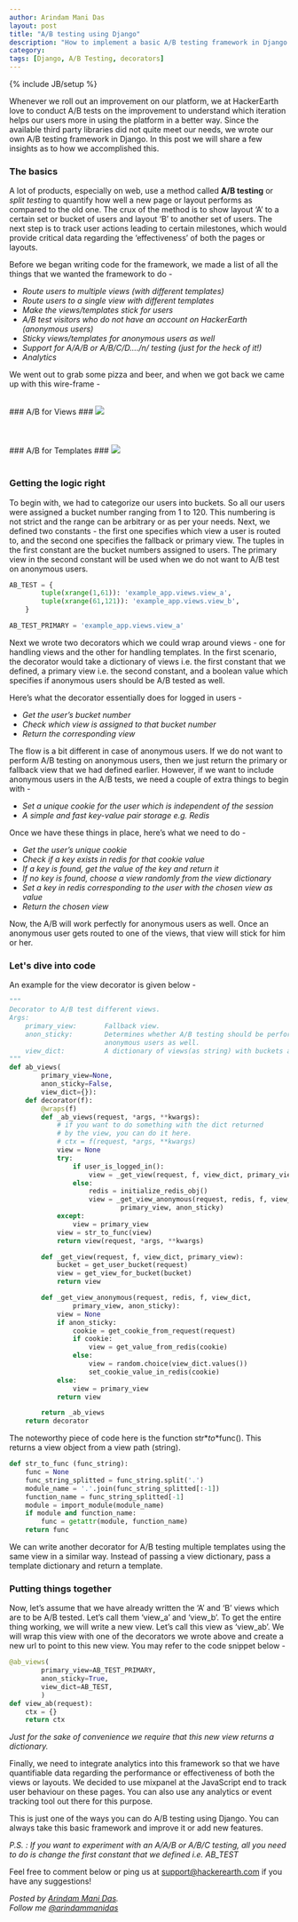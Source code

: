 ```yaml
---
author: Arindam Mani Das
layout: post
title: "A/B testing using Django"
description: "How to implement a basic A/B testing framework in Django."
category:
tags: [Django, A/B Testing, decorators]
---
```

{% include JB/setup %}

Whenever we roll out an improvement on our platform, we at HackerEarth love to conduct A/B tests on the improvement to understand which iteration helps our users more in using the platform in a better way. Since the available third party libraries did not quite meet our needs, we wrote our own A/B testing framework in Django. In this post we will share a few insights as to how we accomplished this.

### The basics ###

A lot of products, especially on web, use a method called **A/B testing** or *split testing* to quantify how well a new page or layout performs as compared to the old one. The crux of the method is to show layout ‘A’ to a certain set or bucket of users and layout ‘B’ to another set of users. The next step is to track user actions leading to certain milestones, which would provide critical data regarding the ‘effectiveness’ of both the pages or layouts.

Before we began writing code for the framework, we made a list of all the things that we wanted the framework to do -

 - *Route users to multiple views (with different templates)*
 - *Route users to a single view with different templates*
 - *Make the views/templates stick for users*
 - *A/B test visitors who do not have an account on HackerEarth (anonymous users)* 
 - *Sticky views/templates for anonymous users as well*
 - *Support for A/A/B or A/B/C/D…./n/ testing (just for the heck of it!)*
 - *Analytics*

We went out to grab some pizza and beer, and when we got back we came up with this wire-frame -
  
<br />
### A/B for Views ###
<img src="/images/A_B_Views.png"/>
<br /><br /><br /><br />
### A/B for Templates ###
<img src="/images/A_B_Templates.png"/>
<br /><br />


### Getting the logic right ###

To begin with, we had to categorize our users into buckets. So all our users were assigned a bucket number ranging from 1 to 120. This numbering is not strict and the range can be arbitrary or as per your needs. Next, we defined two constants - the first one specifies which view a user is routed to, and the second one specifies the fallback or primary view. The tuples in the first constant are the bucket numbers assigned to users. The primary view in the second constant will be used when we do not want to A/B test on anonymous users. 

```python
AB_TEST = {
        tuple(xrange(1,61)): 'example_app.views.view_a',
        tuple(xrange(61,121)): 'example_app.views.view_b',
    }

AB_TEST_PRIMARY = 'example_app.views.view_a'
```

Next we wrote two decorators which we could wrap around views - one for handling views and the other for handling templates. In the first scenario, the decorator would take a dictionary of views i.e. the first constant that we defined, a primary view i.e. the second constant, and a boolean value which specifies if anonymous users should be A/B tested as well.

Here’s what the decorator essentially does for logged in users -

 - *Get the user’s bucket number*
 - *Check which view is assigned to that bucket number*
 - *Return the corresponding view*

The flow is a bit different in case of anonymous users. If we do not want to perform A/B testing on anonymous users, then we just return the primary or fallback view that we had defined earlier. However, if we want to include anonymous users in the A/B tests, we need a couple of extra things to begin with -

 - *Set a unique cookie for the user which is independent of the session*
 - *A simple and fast key-value pair storage e.g. Redis*

Once we have these things in place, here’s what we need to do -

 - *Get the user’s unique cookie*
 - *Check if a key exists in redis for that cookie value*
 - *If a key is found, get the value of the key and return it*
 - *If no key is found, choose a view randomly from the view dictionary*
 - *Set a key in redis corresponding to the user with the chosen view as value*
 - *Return the chosen view*

Now, the A/B will work perfectly for anonymous users as well. Once an anonymous user gets routed to one of the views, that view will stick for him or her.

### Let's dive into code ###

An example for the view decorator is given below -

```python
"""
Decorator to A/B test different views.
Args:
    primary_view:       Fallback view.
    anon_sticky:        Determines whether A/B testing should be performed on   
                        anonymous users as well.
    view_dict:          A dictionary of views(as string) with buckets as keys.
"""
def ab_views(
        primary_view=None,
        anon_sticky=False,
        view_dict={}):
    def decorator(f):
        @wraps(f)
        def _ab_views(request, *args, **kwargs):
            # if you want to do something with the dict returned
            # by the view, you can do it here.
            # ctx = f(request, *args, **kwargs)
            view = None
            try:
                if user_is_logged_in():
                    view = _get_view(request, f, view_dict, primary_view)
                else:
                    redis = initialize_redis_obj()
                    view = _get_view_anonymous(request, redis, f, view_dict,
                            primary_view, anon_sticky)
            except:
                view = primary_view
            view = str_to_func(view)
            return view(request, *args, **kwargs)

        def _get_view(request, f, view_dict, primary_view):
            bucket = get_user_bucket(request)
            view = get_view_for_bucket(bucket)
            return view

        def _get_view_anonymous(request, redis, f, view_dict,
                primary_view, anon_sticky):
            view = None
            if anon_sticky:
                cookie = get_cookie_from_request(request)
                if cookie:
                    view = get_value_from_redis(cookie)
                else:
                    view = random.choice(view_dict.values())
                    set_cookie_value_in_redis(cookie)
            else:
                view = primary_view
            return view

        return _ab_views
    return decorator
```
The noteworthy piece of code here is the function str*_*to*_*func(). This returns a view object from a view path (string).

```python
def str_to_func (func_string):
    func = None
    func_string_splitted = func_string.split('.')
    module_name = '.'.join(func_string_splitted[:-1])
    function_name = func_string_splitted[-1]
    module = import_module(module_name)
    if module and function_name:
        func = getattr(module, function_name)
    return func
```

We can write another decorator for A/B testing multiple templates using the same view in a similar way. Instead of passing a view dictionary, pass a template dictionary and return a template.
    
### Putting things together ###

Now, let’s assume that we have already written the ‘A’ and ‘B’ views which are to be A/B tested. Let’s call them ‘view_a’ and ‘view_b’. To get the entire thing working, we will write a new view. Let’s call this view as ‘view_ab’. We will wrap this view with one of the decorators we wrote above and create a new url to point to this new view. You may refer to the code snippet below -

```python
@ab_views(
        primary_view=AB_TEST_PRIMARY,
        anon_sticky=True,
        view_dict=AB_TEST,
        )
def view_ab(request):
    ctx = {}
    return ctx
```

*Just for the sake of convenience we require that this new view returns a dictionary.*

Finally, we need to integrate analytics into this framework so that we have quantifiable data regarding the performance or effectiveness of both the views or layouts. We decided to use mixpanel at the JavaScript end to track user behaviour on these pages. You can also use any analytics or event tracking tool out there for this purpose.

This is just one of the ways you can do A/B testing using Django. You can always take this basic framework and improve it or add new features.

*P.S. : If you want to experiment with an A/A/B or A/B/C testing, all you need to do is change the first constant that we defined i.e. AB_TEST*

Feel free to comment below or ping us at [support@hackerearth.com](mailto:support@hackerearth.com) if you have any suggestions!  

*Posted by [Arindam Mani Das](http://hck.re/arindam/).*  
*Follow me [@arindammanidas](http://twitter.com/arindammanidas)*

